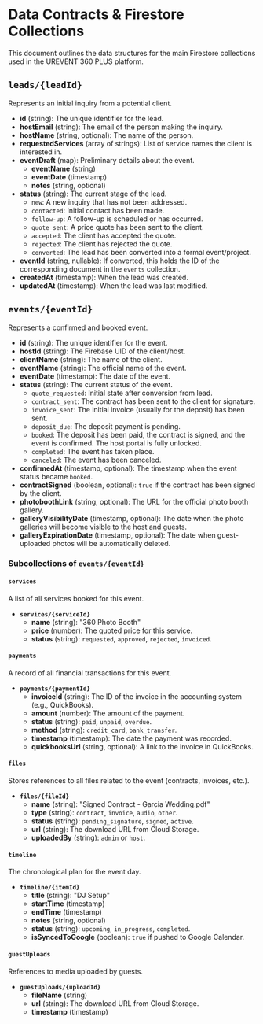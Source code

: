 # Data Contracts & Firestore Collections

This document outlines the data structures for the main Firestore collections used in the UREVENT 360 PLUS platform.

## `leads/{leadId}`

Represents an initial inquiry from a potential client.

- **id** (string): The unique identifier for the lead.
- **hostEmail** (string): The email of the person making the inquiry.
- **hostName** (string, optional): The name of the person.
- **requestedServices** (array of strings): List of service names the client is interested in.
- **eventDraft** (map): Preliminary details about the event.
    - **eventName** (string)
    - **eventDate** (timestamp)
    - **notes** (string, optional)
- **status** (string): The current stage of the lead.
    - `new`: A new inquiry that has not been addressed.
    - `contacted`: Initial contact has been made.
    - `follow-up`: A follow-up is scheduled or has occurred.
    - `quote_sent`: A price quote has been sent to the client.
    - `accepted`: The client has accepted the quote.
    - `rejected`: The client has rejected the quote.
    - `converted`: The lead has been converted into a formal event/project.
- **eventId** (string, nullable): If converted, this holds the ID of the corresponding document in the `events` collection.
- **createdAt** (timestamp): When the lead was created.
- **updatedAt** (timestamp): When the lead was last modified.

## `events/{eventId}`

Represents a confirmed and booked event.

- **id** (string): The unique identifier for the event.
- **hostId** (string): The Firebase UID of the client/host.
- **clientName** (string): The name of the client.
- **eventName** (string): The official name of the event.
- **eventDate** (timestamp): The date of the event.
- **status** (string): The current status of the event.
    - `quote_requested`: Initial state after conversion from lead.
    - `contract_sent`: The contract has been sent to the client for signature.
    - `invoice_sent`: The initial invoice (usually for the deposit) has been sent.
    - `deposit_due`: The deposit payment is pending.
    - `booked`: The deposit has been paid, the contract is signed, and the event is confirmed. The host portal is fully unlocked.
    - `completed`: The event has taken place.
    - `canceled`: The event has been canceled.
- **confirmedAt** (timestamp, optional): The timestamp when the event status became `booked`.
- **contractSigned** (boolean, optional): `true` if the contract has been signed by the client.
- **photoboothLink** (string, optional): The URL for the official photo booth gallery.
- **galleryVisibilityDate** (timestamp, optional): The date when the photo galleries will become visible to the host and guests.
- **galleryExpirationDate** (timestamp, optional): The date when guest-uploaded photos will be automatically deleted.

### Subcollections of `events/{eventId}`

#### `services`
A list of all services booked for this event.

- **`services/{serviceId}`**
    - **name** (string): "360 Photo Booth"
    - **price** (number): The quoted price for this service.
    - **status** (string): `requested`, `approved`, `rejected`, `invoiced`.

#### `payments`
A record of all financial transactions for this event.

- **`payments/{paymentId}`**
    - **invoiceId** (string): The ID of the invoice in the accounting system (e.g., QuickBooks).
    - **amount** (number): The amount of the payment.
    - **status** (string): `paid`, `unpaid`, `overdue`.
    - **method** (string): `credit_card`, `bank_transfer`.
    - **timestamp** (timestamp): The date the payment was recorded.
    - **quickbooksUrl** (string, optional): A link to the invoice in QuickBooks.

#### `files`
Stores references to all files related to the event (contracts, invoices, etc.).

- **`files/{fileId}`**
    - **name** (string): "Signed Contract - Garcia Wedding.pdf"
    - **type** (string): `contract`, `invoice`, `audio`, `other`.
    - **status** (string): `pending_signature`, `signed`, `active`.
    - **url** (string): The download URL from Cloud Storage.
    - **uploadedBy** (string): `admin` or `host`.

#### `timeline`
The chronological plan for the event day.

- **`timeline/{itemId}`**
    - **title** (string): "DJ Setup"
    - **startTime** (timestamp)
    - **endTime** (timestamp)
    - **notes** (string, optional)
    - **status** (string): `upcoming`, `in_progress`, `completed`.
    - **isSyncedToGoogle** (boolean): `true` if pushed to Google Calendar.

#### `guestUploads`
References to media uploaded by guests.

- **`guestUploads/{uploadId}`**
    - **fileName** (string)
    - **url** (string): The download URL from Cloud Storage.
    - **timestamp** (timestamp)
